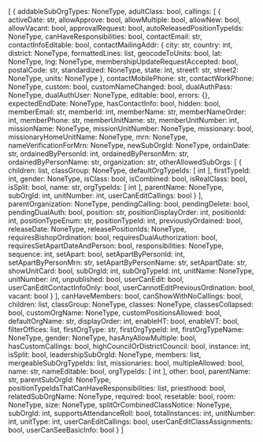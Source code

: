 [
  {
    addableSubOrgTypes: NoneType,
    adultClass: bool,
    callings: [
      {
        activeDate: str,
        allowApprove: bool,
        allowMultiple: bool,
        allowNew: bool,
        allowVacant: bool,
        approvalRequest: bool,
        autoReleasedPositionTypeIds: NoneType,
        canHaveResponsibilities: bool,
        contactEmail: str,
        contactInfoEditable: bool,
        contactMailingAddr: {
          city: str,
          country: int,
          district: NoneType,
          formattedLines: list,
          geocodeToUnits: bool,
          lat: NoneType,
          lng: NoneType,
          membershipUpdateRequestAccepted: bool,
          postalCode: str,
          standardized: NoneType,
          state: int,
          street1: str,
          street2: NoneType,
          units: NoneType
        },
        contactMobilePhone: str,
        contactWorkPhone: NoneType,
        custom: bool,
        customNameChanged: bool,
        dualAuthPass: NoneType,
        dualAuthUser: NoneType,
        editable: bool,
        errors: {},
        expectedEndDate: NoneType,
        hasContactInfo: bool,
        hidden: bool,
        memberEmail: str,
        memberId: int,
        memberName: str,
        memberNameOrder: int,
        memberPhone: str,
        memberUnitName: str,
        memberUnitNumber: int,
        missionName: NoneType,
        missionUnitNumber: NoneType,
        missionary: bool,
        missionaryHomeUnitName: NoneType,
        mrn: NoneType,
        nameVerificationForMrn: NoneType,
        newSubOrgId: NoneType,
        ordainDate: str,
        ordainedByPersonId: int,
        ordainedByPersonMrn: str,
        ordainedByPersonName: str,
        organization: str,
        otherAllowedSubOrgs: [
          {
            children: list,
            classGroup: NoneType,
            defaultOrgTypeIds: [
              int
            ],
            firstTypeId: int,
            gender: NoneType,
            isClass: bool,
            isCombined: bool,
            isRealClass: bool,
            isSplit: bool,
            name: str,
            orgTypeIds: [
              int
            ],
            parentName: NoneType,
            subOrgId: int,
            unitNumber: int,
            userCanEditCallings: bool
          }
        ],
        parentOrganization: NoneType,
        pendingCalling: bool,
        pendingDelete: bool,
        pendingDualAuth: bool,
        position: str,
        positionDisplayOrder: int,
        positionId: int,
        positionTypeEnum: str,
        positionTypeId: int,
        previouslyOrdained: bool,
        releaseDate: NoneType,
        releasePositionIds: NoneType,
        requiresBishopOrdination: bool,
        requiresDualAuthorization: bool,
        requiresSetApartDateAndPerson: bool,
        responsibilities: NoneType,
        sequence: int,
        setApart: bool,
        setApartByPersonId: int,
        setApartByPersonMrn: str,
        setApartByPersonName: str,
        setApartDate: str,
        showUnitCard: bool,
        subOrgId: int,
        subOrgTypeId: int,
        unitName: NoneType,
        unitNumber: int,
        unpublished: bool,
        userCanEdit: bool,
        userCanEditContactInfoOnly: bool,
        userCannotEditPreviousOrdination: bool,
        vacant: bool
      }
    ],
    canHaveMembers: bool,
    canShowWithNoCallings: bool,
    children: list,
    classGroup: NoneType,
    classes: NoneType,
    classesCollapsed: bool,
    customOrgName: NoneType,
    customPositionsAllowed: bool,
    defaultOrgName: str,
    displayOrder: int,
    enableHT: bool,
    enableVT: bool,
    filterOffices: list,
    firstOrgType: str,
    firstOrgTypeId: int,
    firstOrgTypeName: NoneType,
    gender: NoneType,
    hasAnyAllowMultiple: bool,
    hasCustomCallings: bool,
    highCouncilOrDistrictCouncil: bool,
    instance: int,
    isSplit: bool,
    leadershipSubOrgId: NoneType,
    members: list,
    mergeableSubOrgTypeIds: list,
    missionaries: bool,
    multipleAllowed: bool,
    name: str,
    nameEditable: bool,
    orgTypeIds: [
      int
    ],
    other: bool,
    parentName: str,
    parentSubOrgId: NoneType,
    positionTypeIdsThatCanHaveResponsibilities: list,
    priesthood: bool,
    relatedSubOrgName: NoneType,
    required: bool,
    resetable: bool,
    room: NoneType,
    size: NoneType,
    splitOrCombinedClassNotice: NoneType,
    subOrgId: int,
    supportsAttendanceRoll: bool,
    totalInstances: int,
    unitNumber: int,
    unitType: int,
    userCanEditCallings: bool,
    userCanEditClassAssignments: bool,
    userCanSeeBasicInfo: bool
  }
]